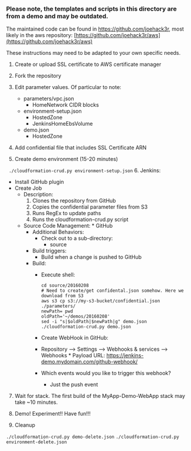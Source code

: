 ### Please note, the templates and scripts in this directory are from a demo and may be outdated.
The maintained code can be found in https://github.com/joehack3r, most likely in the aws repository: [https://github.com/joehack3r/aws](https://github.com/joehack3r/aws)

These instructions may need to be adapted to your own specific needs.

1. Create or upload SSL certificate to AWS certificate manager

2. Fork the repository
3. Edit parameter values. Of particular to note:
	* parameters/vpc.json
		* HomeNetwork CIDR blocks 
	* environment-setup.json
		* HostedZone
		* JenkinsHomeEbsVolume
	* demo.json
		* HostedZone
4. Add confidential file that includes SSL Certificate ARN

5. Create demo environment (15-20 minutes)

  ` ./cloudformation-crud.py environment-setup.json`
6. Jenkins:
  * Install GitHub plugin
  * Create Job
	  * Description:
		  1. Clones the repository from GitHub
		  2. Copies the confidential parameter files from S3
		  3. Runs RegEx to update paths
		  4. Runs the cloudformation-crud.py script
  	* Source Code Management:
		  * GitHub
	  * Additional Behaviors:
		  * Check out to a sub-directory:
			  * source
	  * Build triggers:
		  *  Build when a change is pushed to GitHub
	  * Build:
		  * Execute shell:

				cd source/20160208
				# Need to create/get confidental.json somehow. Here we download from S3
				aws s3 cp s3://my-s3-bucket/confidential.json ./parameters/
				newPath= pwd
				oldPath='~/demos/20160208'
				sed -i "s|$oldPath|$newPath|g" demo.json
				./cloudformation-crud.py demo.json

		* Create WebHook in GitHub:
	    * Repository --> Settings --> Webhooks & services --> Webhooks
			  * Payload URL:
			  	https://jenkins-demo.mydomain.com/github-webhook/
		* Which events would you like to trigger this webhook?
			* Just the push event

7. Wait for stack. The first build of the MyApp-Demo-WebApp stack may take ~10 minutes.

8. Demo! Experiment!! Have fun!!!

9. Cleanup

  `./cloudformation-crud.py demo-delete.json`
  `./cloudformation-crud.py environment-delete.json`
